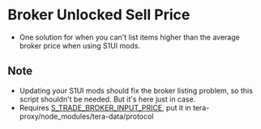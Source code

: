 # Broker Unlocked Sell Price

- One solution for when you can't list items higher than the average broker price when using S1UI mods.

## Note

- Updating your S1UI mods should fix the broker listing problem, so this script shouldn't be needed. But it's here just in case.
- Requires [S_TRADE_BROKER_INPUT_PRICE](https://github.com/teralove/broker-unlocked-sell-price/blob/master/S_TRADE_BROKER_INPUT_PRICE.1.def), put it in tera-proxy/node_modules/tera-data/protocol
